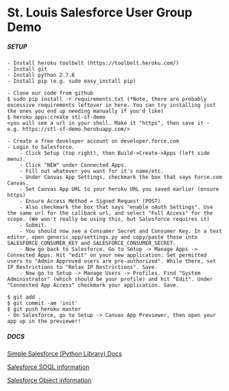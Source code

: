 St. Louis Salesforce User Group Demo
===========

##### SETUP
```
- Install heroku toolbelt (https://toolbelt.heroku.com/)
- Install git
- Install python 2.7.6
- Install pip (e.g. sudo easy_install pip)
```

```
- Clone our code from github
$ sudo pip install -r requirements.txt (*Note, there are probably excessive requirements leftover in here. You can try installing just the ones you end up needing manually if you'd like)
$ heroku apps:create stl-sf-demo
<you will see a url in your shell. Make it "https", then save it - e.g. https://stl-sf-demo.herokuapp.com/>
```

```
- Create a free developer account on developer.force.com
- Login to Salesforce.
    - Click Setup (top right), then Build->Create->Apps (left side menu).
    - Click "NEW" under Connected Apps.
    - Fill out whatever you want for it's name/etc.
    - Under Canvas App Settings, checkmark the box that says Force.com Canvas.
    - Set Canvas App URL to your heroku URL you saved earlier (ensure https)
    - Ensure Access Method = Signed Request (POST)
    - Also checkmark the box that says "enable oAuth Settings". Use the same url for the callback url, and select "Full Access" for the scope. (We won't really be using this, but Salesforce requires it)
    - Submit.
    - You should now see a Consumer Secret and Consumer Key. In a text editor, open generic_app/settings.py and copy/paste those into SALESFORCE_CONSUMER_KEY and SALESFORCE_CONSUMER_SECRET.
    - Now go back to Salesforce. Go to Setup -> Manage Apps -> Connected Apps. Hit "edit" on your new application. Set permitted users to "Admin Approved users are pre-authorized". While there, set IP Restrictions to "Relax IP Restrictions". Save.
    - Now go to Setup -> Manage Users -> Profiles. Find "System Administrator" (which should be your profile) and hit "Edit". Under "Connected App Access" checkmark your application. Save.
```

```
$ git add .
$ git commit -am 'init'
$ git push heroku master
- On Salesforce, go to Setup -> Canvas App Previewer, then open your app up in the previewer!
```

##### DOCS
[Simple Salesforce (Python Library) Docs](https://pypi.python.org/pypi/simple-salesforce)

[Salesforce SOQL information](http://www.salesforce.com/us/developer/docs/api/index_Left.htm#CSHID=sforce_api_objects_opportunity.htm%7CStartTopic=Content%2Fsforce_api_objects_opportunity.htm%7CSkinName=webhelp)

[Salesforce Object information](http://www.salesforce.com/us/developer/docs/object_reference/object_reference.pdf)
